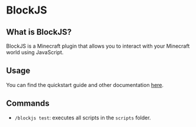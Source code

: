 # BlockJS

## What is BlockJS?

BlockJS is a Minecraft plugin that allows you to interact with your
Minecraft world using JavaScript.

## Usage

You can find the quickstart guide and other documentation
[here](https://block-js.github.io/documentation/).

## Commands

- `/blockjs test`: executes all scripts in the `scripts` folder.